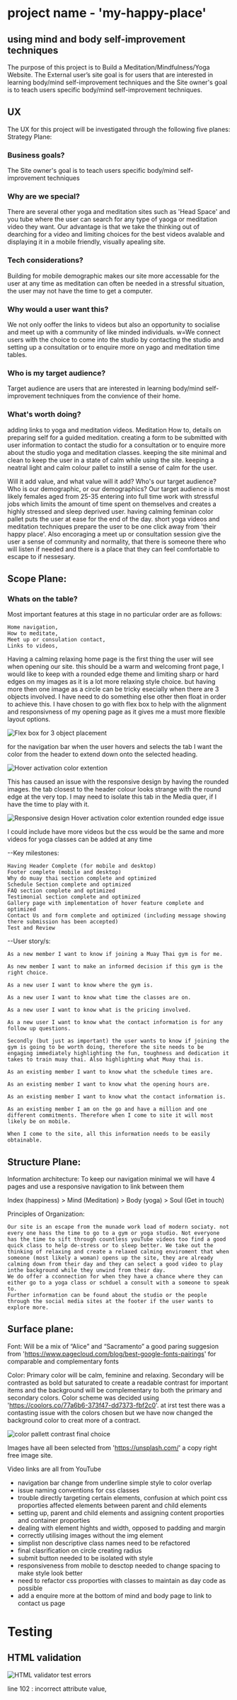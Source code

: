 # project name - 'my-happy-place'
## using mind and body self-improvement techniques

The purpose of this project is to Build a Meditation/Mindfulness/Yoga Website. The External user’s site goal is for users that are interested in learning body/mind self-improvement techniques and the Site owner's goal is to teach users specific body/mind self-improvement techniques.

## UX
The UX for this project will be investigated through the following five planes:
Strategy Plane:

### Business goals?
The Site owner's goal is to teach users specific body/mind self-improvement techniques

### Why are we special?  
There are several other yoga and meditation sites such as 'Head Space' and you tube where the user can search for any type of yaoga or meditation video they want.
Our advantage is that we take the thinking out of dearching for a video and limiting choices for the best videos avalable and displaying it in a mobile friendly, visually apealing site.

### Tech considerations?
Building for mobile demographic makes our site more accessable for the user at any time as meditation can often be needed in a stressful situation, the user may not have the time to get a computer.

### Why would a user want this?
We not only ooffer the links to videos but also an opportunity to socialise and meet up with a community of like minded individuals. w=We connect users with the choice to come into the studio by contacting the studio and setting up a consultation or to enquire more on yago and meditation time tables.

### Who is my target audience?
Target audience are users that are interested in learning body/mind self-improvement techniques from the convience of their home.

### What's worth doing?
adding links to yoga and meditation videos. 
Meditation How to, details on preparing self for a guided meditation.
creating a form to be submitted with user information to contact the studio for a consultation or to enquire more about the studio yoga and meditation classes.
keeping the site minimal and clean to keep the user in a state of calm while using the site.
keeping a neatral light and calm colour pallet to instill a sense of calm for the user.

Will it add value, and what value will it add? Who's our target audience? Who is our demographic, or our demographics?
Our target audience is most likely females aged from 25-35 entering into full time work with stressful jobs which limits the amount of time spent on themselves and creates a highly stressed and sleep deprived user.  having calming feminan color pallet puts the user at ease for the end of the day. short yoga videos and meditation techniques prepare the user to be one click away from 'their happy place'. Also encoraging a meet up or consultation session give the user a sense of community and normality, that there is someone there who will listen if needed and there is a place that they can feel comfortable to escape to if nessesary.


## Scope Plane:

### Whats on the table?
Most important features at this stage in no particular order are as follows:

    Home navigation,
    How to meditate,
    Meet up or consulation contact,
    Links to videos,

Having a calming relaxing home page is the first thing the user will see when opening our site. this should be a warm and welcoming front page, I would like to keep with a rounded edge theme and limiting sharp or hard edges on my images as it is a lot more relaxing style choice. but having more then one image as a circle can be tricky esecially when there are 3 objects involved. I have need to do something else other then float in order to achieve this. 
I have chosen to go with flex box to help with the alignment and responsivness of my opening page as it gives me a must more flexible layout options.

![Flex box for 3 object placement](./assests/images/flex-box-circle-image.jpg)


for the navigation bar when the user hovers and selects the tab I want the color from the header to extend down onto the selected heading.

![Hover activation color extention](./assests/images/navigation-extention.jpg)

This has caused an issue with the responsive design by having the rounded images. the tab closest to the header colour looks strange with the round edge at the very top. I may need to isolate this tab in the Media quer, if I have the time to play with it.

![Responsive design Hover activation color extention rounded edge issue](./assests/images/navigation-extention-responsive.jpg)

I could include have more videos but the css would be the same and more videos for yoga classes can be added at any time

--Key milestones:

    Having Header Complete (for mobile and desktop)
    Footer complete (mobile and desktop)
    Why do muay thai section complete and optimized
    Schedule Section complete and optimized
    FAQ section complete and optimized
    Testimonial section complete and optimized
    Gallery page with implementation of hover feature complete and optimized
    Contact Us and form complete and optimized (including message showing there submission has been accepted)
    Test and Review

--User story/s:

    As a new member I want to know if joining a Muay Thai gym is for me.

    As new member I want to make an informed decision if this gym is the right choice.

    As a new user I want to know where the gym is.

    As a new user I want to know what time the classes are on.

    As a new user I want to know what is the pricing involved.

    As a new user I want to know what the contact information is for any follow up questions.

    Secondly (but just as important) the user wants to know if joining the gym is going to be worth doing, therefore the site needs to be engaging immediately highlighting the fun, toughness and dedication it takes to train muay thai. Also highlighting what Muay thai is.

    As an existing member I want to know what the schedule times are.

    As an existing member I want to know what the opening hours are.

    As an existing member I want to know what the contact information is.

    As an existing member I am on the go and have a million and one different commitments. Therefore when I come to site it will most likely be on mobile.

    When I come to the site, all this information needs to be easily obtainable.



## Structure Plane:

Information architecture:
To keep our navigation minimal we will have 4 pages and use a responsive navigation to link between them

Index (happiness) > Mind (Meditation) > Body (yoga) > Soul (Get in touch)

Principles of Organization:

    Our site is an escape from the munade work load of modern sociaty. not every one hass the time to go to a gym or yoga studio. Not everyone has the time to sift through countless youTube videos too find a good quick class to help de-stress or to sleep better. We take out the thinking of relaxing and create a relaxed calming enviroment that when someone (most likely a woman) opens up the site, they are already calming down from their day and they can select a good video to play inthe background while they unwind from their day.
    We do offer a cconnection for when they have a chance where they can either go to a yoga class or schduel a consult with a someone to speak to.
    Further information can be found about the studio or the people through the social media sites at the footer if the user wants to explore more.


## Surface plane:

Font: Will be a mix of “Alice” and “Sacramento” a good paring suggesion from 'https://www.pagecloud.com/blog/best-google-fonts-pairings' for comparable and complementary fonts

Color: Primary color will be calm, feminine and relaxing. Secondary will be contrasted as bold but saturated to create a readable contrast for important items and the background will be complementary to both the primary and secondary colors. Color scheme was decided using 'https://coolors.co/77a6b6-373f47-dd7373-fbf2c0'. at irst test there was a contasting issue with the colors chosen but we have now changed the background color to creat more of a contract.

![color pallett contrast final choice](./assests/images/color-pallett.png)

Images have all been selected from 'https://unsplash.com/' a copy right free image site.

Video links are all from YouTube



- navigation bar change from underline simple style to color overlap 
- issue naming conventions for css classes
- trouble directly targeting certain elements, confusion at which point css proporties affected elements between parent and child elements
- setting up, parent and child elements and assigning content proporties and container proporties
- dealing with element hights and width, opposed to padding and margin
- correctly utilising images without the img element
- simplist non descriptive class names need to be refactored
- final clasrification on circle creating radius
- submit button needed to be isolated with style
- responsiveness from mobile to desctop needed to change spacing to make style look better
- need to refactor css proporties with classes to maintain as day code as possible
- add a enquire more at the bottom of mind and body page to link to contact us page

# Testing

## HTML validation
![HTML validator test errors](./assests/images/html-validation-errors.jpg)

line 102 : incorrect attribute value, <script src-= written twice>, incorrect src spelling
line 40 : lack of headings
line 68 : lack of heading definition 

![HTML validator test error corrections make no errors](./assests/images/html-validation-error-none.jpg)

## CSS validation
![CSS validator test errors](./assests/images/css-error-font-weight.jpg)

## Lighthouse validation

![Best Practive reports Lighthouse accessibility test resding ](./assests/images/lighthouse.jpg)

utilise lighthouse reports to ensure sufficient use of code and best practices have been applied regarding SEO, Best Practice, Accesssiblity, Performance